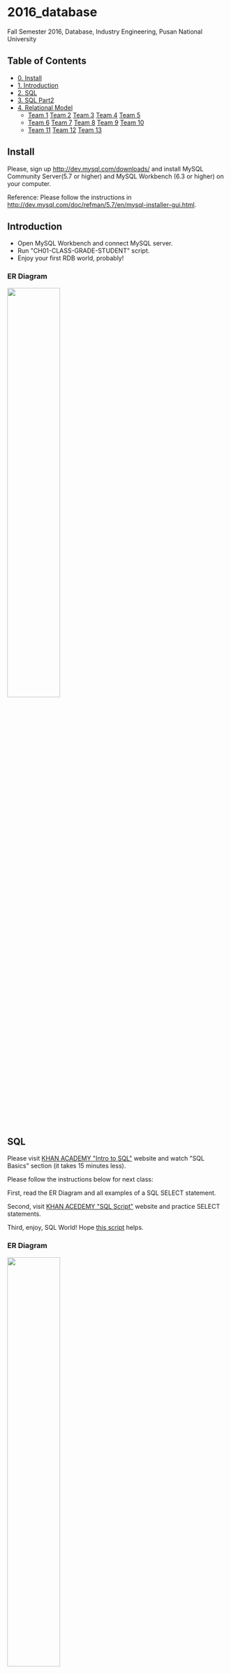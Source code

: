 # 2016_database
Fall Semester 2016, Database, Industry Engineering, Pusan National University

## Table of Contents

- [0. Install](#install)
- [1. Introduction](#introduction)
- [2. SQL](#sql)
- [3. SQL Part2](#sql-part2)
- [4. Relational Model](#relational-model)
  - [Team 1](#team-1) [Team 2](#team-2) [Team 3](#team-3) [Team 4](#team-4) [Team 5](#team-5)
  - [Team 6](#team-6) [Team 7](#team-7) [Team 8](#team-8) [Team 9](#team-9) [Team 10](#team-10)
  - [Team 11](#team-11) [Team 12](#team-12) [Team 13](#team-13)

## Install
Please, sign up http://dev.mysql.com/downloads/ and install MySQL Community Server(5.7 or higher) and MySQL Workbench (6.3 or higher) on your computer.

Reference: Please follow the instructions in http://dev.mysql.com/doc/refman/5.7/en/mysql-installer-gui.html.

## Introduction

- Open MySQL Workbench and connect MySQL server.
- Run "CH01-CLASS-GRADE-STUDENT" script.
- Enjoy your first RDB world, probably!

### ER Diagram

<img src="/lecture/image/CH01-CLASS-STUDENT-GRADE.png" width="49%">

## SQL

Please visit [KHAN ACADEMY "Intro to SQL"](https://www.khanacademy.org/computing/computer-programming/sql) website and watch "SQL Basics" section (it takes 15 minutes less).

Please follow the instructions below for next class:

  First, read the ER Diagram and all examples of a SQL SELECT statement.
  
  Second, visit [KHAN ACEDEMY "SQL Script"](https://www.khanacademy.org/computer-programming/new/sql) website and practice SELECT statements. 
  
  Third, enjoy, SQL World! Hope [this script](/lecture/ch02_material/CH02-KHAN-ACADEMY.sql) helps. 

### ER Diagram

<img src="/lecture/image/CH02-ITEM-RETAIL-SKU.png" width="49%">

### Reading Specified Columns
Suppose we want to extract data of columns from our own table. An SQL statement to extract the data is the following:
```sql
SELECT [YOUR_OWN_COLUMN_NAME1], [YOUR_OWN_COLUMN_NAME2] ...
FROM [YOUR_OWN_TABLE_NAME];
```
#### Examples
```sql
SELECT Department, Buyer 
FROM SKU_DATA;
```

### Specifying Column Order
How to switch COLUMN_NAME1 and COLUMN_NAME2
```sql
SELECT [YOUR_OWN_COLUMN_NAME2], [YOUR_OWN_COLUMN_NAME1] ...
FROM [YOUR_OWN_TABLE_NAME];
```
#### Examples
```sql
SELECT Buyer, Department 
FROM SKU_DATA;
```

How to extract all of the columns from our own table
```sql
SELECT *
FROM [YOUR_OWN_TABLE_NAME];
```
#### Examples
```sql
SELECT *
FROM SKU_DATA;
```

### Reading Specified Rows
Suppose we want any, some, or all of the columns of our own table, but we want only the rows for some conditions.
```sql
SELECT [YOUR_OWN_COLUMN_NAME1], [YOUR_OWN_COLUMN_NAME2] ...
FROM [YOUR_OWN_TABLE_NAME]
WHERE [SOME CONDITIONS];
```
#### Examples
```sql
SELECT *
FROM SKU_DATA
WHERE Department='Water Sports';

SELECT *
FROM SKU_DATA
WHERE SKU > 200000;

SELECT SKU_Description, Department
FROM SKU_DATA
WHERE Department='Climbing';

SELECT SKU_Description, Buyer
FROM SKU_DATA
WHERE Department='Climbing';
```

### WHERE Clause Options
SQL includes a number of SQL WHERE clause options such as compound clauses, ranges, and wildcards.
```
SELECT *
FROM [YOUR_OWN_TABLE_NAME]
WHERE [clause options];
```
#### Examples
```sql
SELECT *
FROM SKU_DATA
WHERE Department='Water Sports'
AND Buyer='Nancy Meyers';

SELECT *
FROM SKU_DATA
WHERE Department='Camping'OR
Department='Climbing';

SELECT *
FROM SKU_DATA
WHERE Buyer IN ('Nancy Meyers', 'Cindy Lo', 'Jerry Martin');

SELECT *
FROM SKU_DATA
WHERE Buyer NOT IN ('Nancy Meyers', 'Cindy Lo', 'Jerry Martin');

SELECT *
FROM ORDER_ITEM
WHERE ExtendedPrice >= 100 AND
ExtendedPrice <= 200;

SELECT *
FROM ORDER_ITEM
WHERE ExtendedPrice BETWEEN 100 AND 200;

SELECT *
FROM SKU_DATA
WHERE Buyer LIKE 'Pete%';

SELECT *
FROM SKU_DATA
WHERE SKU_Description LIKE '%Tent%';
```

### Sorting the SQL Query Results
Suppose we want the DBMS to display the rows in a particular order.
```
SELECT *
FROM [YOUR_OWN_TABLE_NAME]
WHERE [SOME CONDITIONS]
ORDER BY [SOME COLUMNS];
```
#### Examples
```sql
SELECT *
FROM ORDER_ITEM
ORDER BY OrderNumber;

SELECT *
FROM ORDER_ITEM
ORDER BY OrderNumber, Price;

SELECT *
FROM ORDER_ITEM
ORDER BY Price DESC, OrderNumber ASC;
```

## SQL Part2

Please visit [KHAN ACADEMY "Intro to SQL"](https://www.khanacademy.org/computing/computer-programming/sql) website and watch "More advanced SQL queries" and "Relational queries in SQL" section.

### Notice

2016 SQL League is  the extreme competition for student teams in Database class. The rule is simple, given the problems, each team tries to solve all the problems as soon as possible and submit answers to the instructor via email. Half of them who first reache instructor's inbox are the winners. The winners will receive some points as compensation.

### Performing Calculations in SQL Queries
There are five SQL built-in functions for performing arithmetic on columns in a given table: SUM, AVG, MIN, MAX, and COUNT.

```sql
SELECT [Built-In Function] ( [YOUR_OWN_COLUMN_NAME1] ) ...
FROM [YOUR_OWN_TABLE_NAME];
```
#### Examples
```sql
SELECT SUM(ExtendedPrice) AS OrderItemSum,
       AVG(ExtendedPrice) AS OrderItemAvg,
       MIN(ExtendedPrice) AS OrderItemMin,
       MAX(ExtendedPrice) AS OrderItemMax
FROM ORDER_ITEM;

SELECT COUNT(*) AS NumberOfRows 
FROM ORDER_ITEM;
```

### Two limitations to SQL built-in functions. 
- First, except for grouping (USING GROUP BY), you cannot combine a table column name with an SQL built-in function.
- Second, you cannot use them in an SQL WHERE clause.

#### Examples
```sql
SELECT Department, COUNT(*)
FROM SKU_DATA;

SELECT *
FROM RETAIL_ORDER
WHERE OrderTotal > AVG(OrderTotal);
```

### SQL expressions in SQL SELECT Statements
```sql
SELECT Quantity * Price AS EP 
FROM ORDER_ITEM;

SELECT CONCAT (Buyer, ' in ', Department) AS Sponsor 
FROM SKU_DATA;
```

### Grouping in SQL SeLeCT Statements
In SQL queries, rows can be grouped according to common values using the SQL GROUP BY clause. SQL provides one more GROUP BY clause feature that the SQL HAVING clause restricts the groups that are presented in the result.

```sql
SELECT [YOUR_OWN_COLUMN_NAME1], [YOUR_OWN_COLUMN_NAME2], ..., [Built-In Function] ( [YOUR_OWN_COLUMN_NAME1] )
FROM [YOUR_OWN_TABLE_NAME]
GROUP BY [YOUR_OWN_COLUMN_NAME1], [YOUR_OWN_COLUMN_NAME2], ...;

SELECT Department, COUNT(*) AS Dept_SKU_Count
FROM SKU_DATA
GROUP BY Department;

SELECT Department, COUNT(*) AS Dept_SKU_Count 
FROM SKU_DATA
GROUP BY Department
HAVING COUNT(*) > 1;
```

### Querying Two or More Tables with SQL
The SQL join operator is used to combine two or more tables by concatenating the rows of one table with the rows of another table.

```sql
SELECT *
FROM [YOUR_OWN_TABLE_NAME1], [YOUR_OWN_TABLE_NAME2]
WHERE [YOUR_OWN_TABLE_NAME1].[YOUR_OWN_COLUMN_NAME1] = [YOUR_OWN_TABLE_NAME2].[YOUR_OWN_COLUMN_NAME2];
```

#### Examples
```sql
SELECT *
FROM RETAIL_ORDER, ORDER_ITEM
WHERE RETAIL_ORDER.OrderNumber=ORDER_ITEM.OrderNumber;
```

### The SQL JOIN ON Syntax

- INNER JOIN
  When the tables are joined using an equal condition, this join is called an equijoin. This type of join is also referred to as an inner join.
```sql
SELECT *
FROM [YOUR_OWN_TABLE_NAME1] INNER JOIN [YOUR_OWN_TABLE_NAME2]
     ON [YOUR_OWN_TABLE_NAME1].[YOUR_OWN_COLUMN_NAME1] = [YOUR_OWN_TABLE_NAME2].[YOUR_OWN_COLUMN_NAME2];
```

#### Examples
```sql
SELECT *
FROM RETAIL_ORDER INNER JOIN ORDER_ITEM
     ON RETAIL_ORDER.OrderNumber=ORDER_ITEM.OrderNumber;
```

- OUTER JOIN
  because the table we want is listed first in the query and is thus on the left side of the table listing, we specifically use an SQL left outer join, which uses the SQL LEFT JOIN syntax.
```sql
SELECT *
FROM [YOUR_OWN_TABLE_NAME1] {LEFT|RIGHT} OUTER JOIN [YOUR_OWN_TABLE_NAME2]
WHERE [YOUR_OWN_TABLE_NAME1].[YOUR_OWN_COLUMN_NAME1] = [YOUR_OWN_TABLE_NAME2].[YOUR_OWN_COLUMN_NAME2];
```

#### Examples
```sql
SELECT *
FROM ORDER_ITEM RIGHT OUTER JOIN SKU_DATA
     ON ORDER_ITEM.SKU=SKU_DATA.SKU;
```


## Relational Model

### Team 1

![1 team](/term/the first material/1.png)

### Team 2

![2 team](/term/the first material/2.png)

### Team 3

![3 team](/term/the first material/3.png)

### Team 4

![4 team](/term/the first material/4.png)

### Team 5

![5 team](/term/the first material/5.png)

### Team 6

![6 team](/term/the first material/6.png)

### Team 7

![7 team](/term/the first material/7.png)

### Team 8

![8 team](/term/the first material/8.png)

### Team 9

![9 team](/term/the first material/9.png)

### Team 10

![10 team](/term/the first material/10.png)

### Team 11

![11 team](/term/the first material/11.png)

### Team 12

![12 team](/term/the first material/12.png)

### Team 13

![13 team](/term/the first material/13.png)

